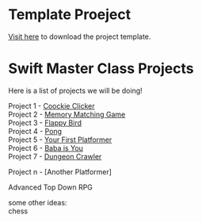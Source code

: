 # Template Proeject

[Visit here](https://github.com/JonnyGamer/SpriteKitTemplate) to download the project template.

# Swift Master Class Projects

Here is a list of projects we will be doing!

Project 1 - [Coockie Clicker](/CookieClicker.md)  
Project 2 - [Memory Matching Game](/BirthdayGame.md)  
Project 3 - [Flappy Bird](/FlappyBirdMacOS)  
Project 4 - [Pong](/Pong)  
Project 5 - [Your First Platformer](/PlatformerWithAlek)  
Project 6 - [Baba is You](/BabaIsYou)  
Project 7 - [Dungeon Crawler](/DungeonCrawler)  

Project n - [Another Platformer]  

Advanced Top Down RPG

some other ideas:  
chess
